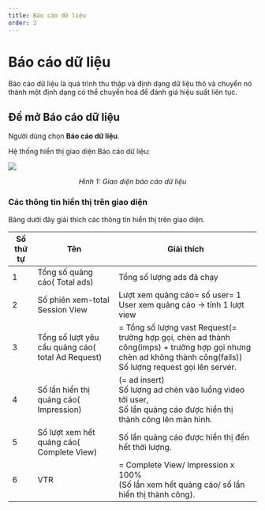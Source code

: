 ```yaml
---
title: Báo cáo dữ liệu
order: 2
---
```


# Báo cáo dữ liệu
Báo cáo dữ liệu là quá trình thu thập và định dạng dữ liệu thô và chuyển nó thành một định dạng có thể chuyển hoá để đánh giá hiệu suất liên tục.

## Để mở Báo cáo dữ liệu

 Người dùng chọn **Báo cáo dữ liệu**.

Hệ thống hiển thị giao diện Báo cáo dữ liệu:

![](//images/dai/statistic-data-report.png)

<center>

*Hình 1: Giao diện báo cáo dữ liệu*

</center>

### Các thông tin hiển thị trên giao diện

Bảng dưới đây giải thích các thông tin hiển thị trên giao diện.


| Số thứ tự | Tên                                               | Giải thích                                                                                                                                                                  |
| --------- | ------------------------------------------------- | --------------------------------------------------------------------------------------------------------------------------------------------------------------------------- |
| 1         | Tổng số quảng cáo( Total ads)                     | Tổng số lượng ads đã chạy                                                                                                                                                   |
| 2         | Số phiên xem-total Session View                   | Lượt xem quảng cáo=  số user= 1 User xem quảng cáo →  tính 1 lượt view                                                                                                      |
| 3         | Tổng số lượt yêu cầu quảng cáo( total Ad Request) | = Tổng số lượng vast Request(= trường hợp gọi, chèn ad thành công(imps) + trường hợp gọi nhưng chèn ad không thành công(fails))<br />Số lượng request gọi lên server. |
| 4         | Số lần hiển thị quảng cáo( Impression)            | (= ad insert)<br />Số lượng ad chèn vào luồng video tới user,<br />Số lần quảng cáo được hiển thị thành công lên màn hình.                                      |
| 5         | Số lượt xem hết quảng cáo( Complete View)         | Số lần quảng cáo được hiển thị đến hết thời lượng.                                                                                                                          |
| 6         | VTR                                               | = Complete View/ Impression x 100%<br />(Số lần xem hết quảng cáo/ số lần hiển thị thành công).                                                                       |
